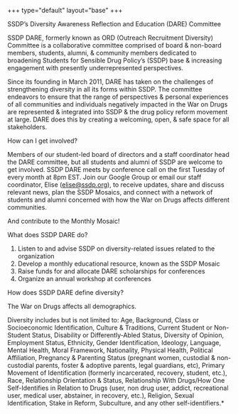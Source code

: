 +++
type="default"
layout="base"
+++


SSDP’s Diversity Awareness Reflection and Education (DARE) Committee

SSDP DARE, formerly known as ORD (Outreach Recruitment Diversity) Committee is a collaborative committee comprised of board & non-board members, students, alumni, & community members dedicated to broadening Students for Sensible Drug Policy’s (SSDP) base & increasing engagement with presently underrepresented perspectives.

Since its founding in March 2011, DARE has taken on the challenges of strengthening diversity in all its forms within SSDP. The committee endeavors to ensure that the range of perspectives & personal experiences of all communities and individuals negatively impacted in the War on Drugs are represented & integrated into SSDP & the drug policy reform movement at large. DARE does this by creating a welcoming, open, & safe space for all stakeholders.

How can I get involved?

Members of our student-led board of directors and a staff coordinator head the DARE committee, but all students and alumni of SSDP are welcome to get involved. SSDP DARE meets by conference call on the first Tuesday of every month at 8pm EST.  Join our Google Group or email our staff coordinator, Elise (elise@ssdp.org), to receive updates, share and discuss relevant news, plan the SSDP Mosaics, and connect with a network of students and alumni concerned with how the War on Drugs affects different communities.

And contribute to the Monthly Mosaic!

What does SSDP DARE do?
1. Listen to and advise SSDP on diversity-related issues related to the organization
2. Develop a monthly educational resource, known as the SSDP Mosaic
3. Raise funds for and allocate DARE scholarships for conferences
4. Organize an annual workshop at conferences

How does SSDP DARE define diversity?

The War on Drugs affects all demographics.


Diversity includes but is not limited to:
Age, Background, Class or Socioeconomic Identification, Culture & Traditions, Current Student or Non-Student Status, Disability or Differently-Abled Status, Diversity of Opinion, Employment Status, Ethnicity, Gender Identification, Ideology, Language, Mental Health, Moral Framework, Nationality, Physical Health, Political Affiliation, Pregnancy & Parenting Status (pregnant women, custodial & non-custodial parents, foster & adoptive parents, legal guardians, etc), Primary Movement of Identification (formerly incarcerated, recovery, student, etc.), Race, Relationship Orientation & Status, Relationship With Drugs/How One Self-Identifies in Relation to Drugs (user, non drug user, addict, recreational user, medical user, abstainer, in recovery, etc.), Religion, Sexual Identification, Stake in Reform, Subculture, and any other self-identifiers.*
